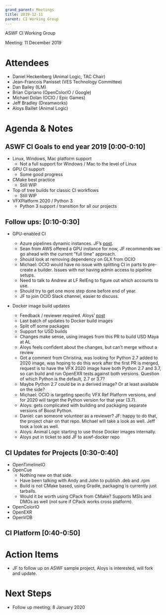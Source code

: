```yaml
---
grand_parent: Meetings
title: 2019-12-11
parent: CI Working Group
---
```

ASWF CI Working Group

Meeting:   11 December 2019

# Attendees

* Daniel Heckenberg (Animal Logic, TAC Chair)
* Jean-Francois Panisset (VES Technology Committee)
* Dan Bailey (ILM)
* Brian Cipriano (OpenColorIO / Google)
* Michael Dolan (OCIO / Epic Games)
* Jeff Bradley (Dreamworks)
* Aloys Baillet (Animal Logic)

# Agenda & Notes

## ASWF CI Goals to end year 2019  [0:00-0:10]

* Linux, Windows, Mac platform support
    * Not a full support for Windows / Mac to the level of Linux
* GPU CI support
    * Some good progress
* CMake best practice
    * Still WIP
* Top of tree builds for classic CI workflows
    * Still WIP
* VFXPlatform 2020 / Python 3
    * Python 3 support / transition for all our projects

## Follow ups: [0:10-0:30]

* GPU-enabled CI
    * Azure pipelines dynamic instances.  JF’s [post](https://lists.aswf.io/g/tac/message/1139).
    * Sean from AWS offered a GPU instance for now, JF recommends we go ahead with the current "full time" approach.
    * Should look at removing dependency on GLX from OCIO
    * Michael: OCIO would have no issue with splitting CI in parts to pre-create a builder. Issues with not having admin access to pipeline setups.
    * Need to talk to Andrew at LF RelEng to figure out which accounts to use.
    * Should try to get one more step done before end of year.
    * JF to join OCIO Slack channel, easier to discuss.

* Docker image build updates
    * Feedback / reviewer required.  Aloys’ [post](https://lists.aswf.io/g/tac/message/1133)
    * Last batch of updates to Docker build images
    * Split off some packages
    * Support for USD builds
    * Changes make sense, using images from this PR to build USD Maya at AL
    * Aloys feels confident about the changes, but can’t merge without a review
    * Got a comment from Christina, was looking for Python 2.7 added to 2020 image, was hoping to do this work after the first PR is merged, request is to have the VFX 2020 image have both Python 2.7 and 3.7, so can build and run OpenEXR tests against both versions. Question of which Python is the default, 2.7 or 3.7?
    * Maybe Python 2.7 could be in a derived image? Or at least available on the side?
    * Michael: OCIO is targeting specific VFX Ref Platform versions, and for 2020 will target the Python version for that year (3.7).
    * Aloys: gets complicated with building and packaging separate versions of Boost Python.
    * Daniel: can someone volunteer as a reviewer? JF: happy to do that, the project chair on that repo. Michael will take a look as well. Jeff took a look as well.
    * Aloys: Animal Logic starting to use those Docker images internally.
    * Aloys put in ticket to add JF to aswf-docker repo

## CI Updates for Projects [0:30-0:40]

* OpenTimelineIO
* OpenCue
    * Nothing new on that side.
    * Have been talking with Andy and John to publish .deb and .rpm
    * Build is not CMake based, using Gradle, packaging is currently just tarballs.
    * Would it be worth using CPack from CMake? Supports MSIs and DMGs as well (not sure if CPack works cross platform).
* OpenColorIO
* OpenEXR
* OpenVDB

## CI Platform [0:40-0:50]

# Action Items

* JF to follow up on ASWF sample project, Aloys is interested, will fork and update.

# Next Steps

* Follow up meeting: 8 January 2020


